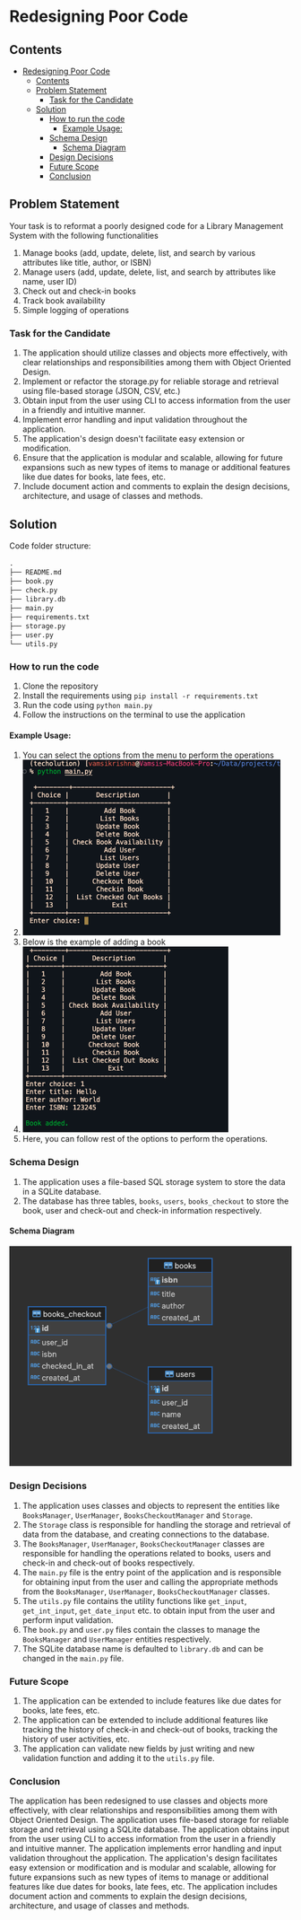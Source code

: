 # Redesigning Poor Code

## Contents
- [Redesigning Poor Code](#redesigning-poor-code)
  - [Contents](#contents)
  - [Problem Statement](#problem-statement)
    - [Task for the Candidate](#task-for-the-candidate)
  - [Solution](#solution)
    - [How to run the code](#how-to-run-the-code)
      - [Example Usage:](#example-usage)
    - [Schema Design](#schema-design)
      - [Schema Diagram](#schema-diagram)
    - [Design Decisions](#design-decisions)
    - [Future Scope](#future-scope)
    - [Conclusion](#conclusion)

## Problem Statement
Your task is to reformat a poorly designed code for a Library Management System with the following functionalities
1. Manage books (add, update, delete, list, and search by various attributes like title, author, or ISBN)
2. Manage users (add, update, delete, list, and search by attributes like name, user ID)
3. Check out and check-in books
4. Track book availability
5. Simple logging of operations

### Task for the Candidate
1. The application should utilize classes and objects more effectively, with clear relationships and responsibilities among them with Object Oriented Design.
2. Implement or refactor the storage.py for reliable storage and retrieval using file-based storage (JSON, CSV, etc.)
3. Obtain input from the user using CLI to access information from the user in a friendly and intuitive manner.
4. Implement error handling and input validation throughout the application.
5. The application's design doesn't facilitate easy extension or modification.
6. Ensure that the application is modular and scalable, allowing for future expansions such as new types of items to manage or additional features like due dates for books, late fees, etc.
7. Include document action and comments to explain the design decisions, architecture, and usage of classes and methods.

## Solution

Code folder structure:
```
.
├── README.md
├── book.py
├── check.py
├── library.db
├── main.py
├── requirements.txt
├── storage.py
├── user.py
└── utils.py
```
### How to run the code
1. Clone the repository
2. Install the requirements using `pip install -r requirements.txt`
3. Run the code using `python main.py`
4. Follow the instructions on the terminal to use the application <br>
#### Example Usage:

1. You can select the options from the menu to perform the operations
2. ![alt text](assets/startup.png)
3. Below is the example of adding a book
4. ![alt text](assets/adding-book.png)
5. Here, you can follow rest of the options to perform the operations.

### Schema Design
1. The application uses a file-based SQL storage system to store the data in a SQLite database.
2. The database has three tables, `books`, `users`, `books_checkout` to store the book, user and check-out and check-in information respectively.
#### Schema Diagram
![alt text](assets/schema-diagram.png)

### Design Decisions
1. The application uses classes and objects to represent the entities like `BooksManager`, `UserManager`, `BooksCheckoutManager` and `Storage`.
2. The `Storage` class is responsible for handling the storage and retrieval of data from the database, and creating connections to the database.
3. The `BooksManager`, `UserManager`, `BooksCheckoutManager` classes are responsible for handling the operations related to books, users and check-in and check-out of books respectively.
4. The `main.py` file is the entry point of the application and is responsible for obtaining input from the user and calling the appropriate methods from the `BooksManager`, `UserManager`, `BooksCheckoutManager` classes.
5. The `utils.py` file contains the utility functions like `get_input`, `get_int_input`, `get_date_input` etc. to obtain input from the user and perform input validation.
6. The `book.py` and `user.py` files contain the classes to manage the `BooksManager` and `UserManager` entities respectively.
7. The SQLite database name is defaulted to `library.db` and can be changed in the `main.py` file.

### Future Scope
1. The application can be extended to include features like due dates for books, late fees, etc.
2. The application can be extended to include additional features like tracking the history of check-in and check-out of books, tracking the history of user activities, etc.
3. The application can validate new fields by just writing and new validation function and adding it to the `utils.py` file.

### Conclusion
The application has been redesigned to use classes and objects more effectively, with clear relationships and responsibilities among them with Object Oriented Design. The application uses file-based storage for reliable storage and retrieval using a SQLite database. The application obtains input from the user using CLI to access information from the user in a friendly and intuitive manner. The application implements error handling and input validation throughout the application. The application's design facilitates easy extension or modification and is modular and scalable, allowing for future expansions such as new types of items to manage or additional features like due dates for books, late fees, etc. The application includes document action and comments to explain the design decisions, architecture, and usage of classes and methods.
